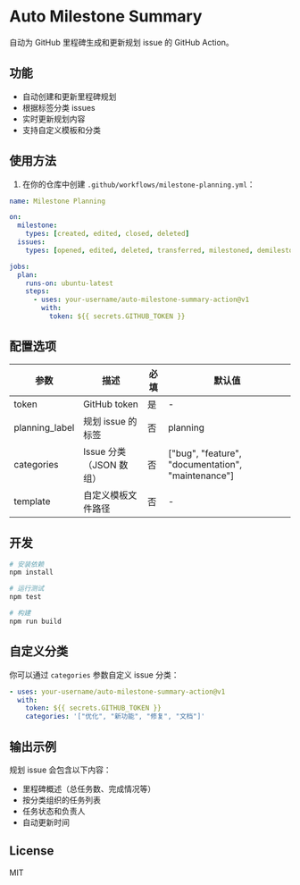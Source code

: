 # Auto Milestone Summary

自动为 GitHub 里程碑生成和更新规划 issue 的 GitHub Action。

## 功能

- 自动创建和更新里程碑规划
- 根据标签分类 issues
- 实时更新规划内容
- 支持自定义模板和分类

## 使用方法

1. 在你的仓库中创建 `.github/workflows/milestone-planning.yml`：

```yaml
name: Milestone Planning

on:
  milestone:
    types: [created, edited, closed, deleted]
  issues:
    types: [opened, edited, deleted, transferred, milestoned, demilestoned]

jobs:
  plan:
    runs-on: ubuntu-latest
    steps:
      - uses: your-username/auto-milestone-summary-action@v1
        with:
          token: ${{ secrets.GITHUB_TOKEN }}
```

## 配置选项

| 参数 | 描述 | 必填 | 默认值 |
|------|------|------|--------|
| token | GitHub token | 是 | - |
| planning_label | 规划 issue 的标签 | 否 | planning |
| categories | Issue 分类（JSON 数组） | 否 | ["bug", "feature", "documentation", "maintenance"] |
| template | 自定义模板文件路径 | 否 | - |

## 开发

```bash
# 安装依赖
npm install

# 运行测试
npm test

# 构建
npm run build
```

## 自定义分类

你可以通过 `categories` 参数自定义 issue 分类：

```yaml
- uses: your-username/auto-milestone-summary-action@v1
  with:
    token: ${{ secrets.GITHUB_TOKEN }}
    categories: '["优化", "新功能", "修复", "文档"]'
```

## 输出示例

规划 issue 会包含以下内容：

- 里程碑概述（总任务数、完成情况等）
- 按分类组织的任务列表
- 任务状态和负责人
- 自动更新时间

## License

MIT
